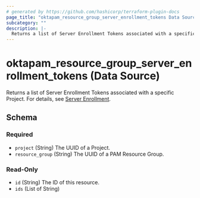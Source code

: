 ```yaml
---
# generated by https://github.com/hashicorp/terraform-plugin-docs
page_title: "oktapam_resource_group_server_enrollment_tokens Data Source - terraform-provider-oktapam"
subcategory: ""
description: |-
  Returns a list of Server Enrollment Tokens associated with a specific Project. For details, see Server Enrollment https://help.okta.com/okta_help.htm?type=oie&id=ext-pam-server-enrollment.
---
```


# oktapam_resource_group_server_enrollment_tokens (Data Source)

Returns a list of Server Enrollment Tokens associated with a specific Project. For details, see [Server Enrollment](https://help.okta.com/okta_help.htm?type=oie&id=ext-pam-server-enrollment).



<!-- schema generated by tfplugindocs -->
## Schema

### Required

- `project` (String) The UUID of a Project.
- `resource_group` (String) The UUID of a PAM Resource Group.

### Read-Only

- `id` (String) The ID of this resource.
- `ids` (List of String)


